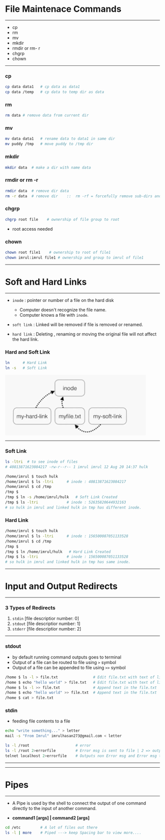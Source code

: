 # **File Maintenace Commands**

---

- cp
- rm
- mv
- mkdir
- rmdir or rm- r
- chgrp
- chown

---

### cp

```sh
cp data data1   # cp data as data1
cp data /temp   # cp data to temp dir as data
```

### rm

```sh
rm data # remove data from current dir
```

### mv

```sh
mv data data1   # rename data to data1 in same dir
mv puddy /tmp   # move puddy to /tmp dir
```

### mkdir

```sh
mkdir data  # make a dir with name data
```

### rmdir or rm -r

```sh
rmdir data  # remove dir data
rm -r data  # remove dir    ::  rm -rf = forcefully remove sub-dirs and its contents :: Recursively
```

### chgrp

```sh
chgrp root file    # ownership of file group to root
```

- root access needed

### chown

```sh
chown root file1    # ownership to root of file1
chown imrul:imrul file1 # ownership and group to imrul of file1
```

---

# **Soft and Hard Links**

---

- `inode` : pointer or number of a file on the hard disk
    - Computer doesn't recognize the file name.
    - Computer knows a file with `inode`.

- `soft link` : Linked will be removed if file is removed or renamed.

- `hard link` : Deleting , renaming or moving the original file will not affect the hard link.

### Hard and Soft Link

```sh
ln      # Hard Link
ln -s   # Soft Link
```

![](i/1.png)

---

### Soft Link

```sh
ls -ltri  # to see inode of files
# 40813871623084217 -rw-r--r-- 1 imrul imrul 12 Aug 20 14:37 hulk
```

```sh
/home/imrul $ touch hulk
/home/imrul $ ls -ltri      # inode : 40813871623084217
/home/imrul $ cd /tmp
/tmp $
/tmp $ ln -s /home/imrul/hulk   # Soft Link Created
/tmp $ ls -ltri             # inode : 52635820644932163
# so hulk in imrul and linked hulk in tmp has different inode.
```

### Hard Link

```sh
/home/imrul $ touch hulk
/home/imrul $ ls -ltri      # inode : 156500087051133528
/home/imrul $ cd /tmp
/tmp $
/tmp $ ln /home/imrul/hulk   # Hard Link Created
/tmp $ ls -ltri             # inode : 156500087051133528
# so hulk in imrul and linked hulk in tmp has same inode.
```

---

# **Input and Output Redirects**

---

### 3 Types of Redirects

1. `stdin` [file descriptior number: 0]
2. `stdout` [file descriptior number: 1]
3. `stderr` [file descriptior number: 2]

---

### **stdout**

- by default running command outputs goes to terminal
- Output of a file can be routed to file using `>` symbol
- Output of a file can be appended to file using `>>` symbol


```sh
/home $ ls -l > file.txt                # Edit file.txt with text of list of the dir [overwrite]
/home $ echo "hello world" > file.txt   # Edit file.txt with text of list of the dir [overwrite]
/home $ ls -l >> file.txt               # Append text in the file.txt                [Append]
/home $ echo "hello world" >> file.txt  # Append text in the file.txt                [Append]
/home $ cat > file.txt
```

### **stdin**

- feeding file contents to a file

```sh
echo "write something..." > letter
mail -s "From Imrul" imrulhasan273@gmail.com < letter
```

```sh
ls -l /root                     # error
ls -l /root 2>errorfile         # Error msg is sent to file | 2 => output
telnet localhost 2>errorfile    # Outputs non Error msg and Error msg to errorfile
```

---

---

# **Pipes**

---

- A Pipe is used by the shell to connect the output of one command directly to the input of another command.

- **command1 [args] | command2 [args]**

```sh
cd /etc         # A lot of files out there
ls -l | more    # Piped ---> keep Spacing bar to view more....
```




